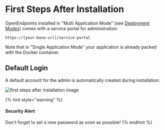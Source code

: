 # First Steps After Installation

OpenEndpoints installed in "Multi Application Mode" (see [Deployment Modes](../docker-container/deployment-modes.md)) comes with a service portal for administration:

`https://[your-base-url]/service-portal`

Note that in "Single Application Mode" your application is already packed with the Docker container.

## Default Login

A default account for the admin is automatically created during installation:

![first steps after installation image](https://cdn.openendpoints.io/images/gitbook/first-steps-after-installation-login-image.png)

{% hint style="warning" %}
#### Security Alert

Don't forget to set a new password as soon as possible!
{% endhint %}
